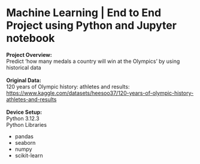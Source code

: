 # Machine Learning | End to End Project using Python and Jupyter notebook
<b>Project Overview:</b><br>
Predict ‘how many medals a country will win at the Olympics’ by using historical data
<br><br>
<b>Original Data:</b><br>
120 years of Olympic history: athletes and results:<br>https://www.kaggle.com/datasets/heesoo37/120-years-of-olympic-history-athletes-and-results
<br><br>
<b>Device Setup:</b><br>
Python 3.12.3 <br>
Python Libraries
 - pandas
 - seaborn
 - numpy
 - scikit-learn


